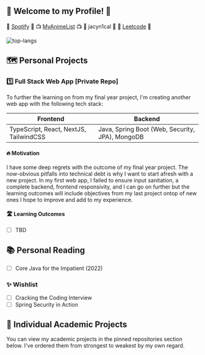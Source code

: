 ## 🍃 Welcome to my Profile! 🍃

🎵 [Spotify](https://open.spotify.com/user/p73dawwtokhpngwuuh09qcu81) 🎵 📺 [MyAnimeList](https://myanimelist.net/profile/battleprogrammer) 📺 🦜 jacyn1cal 🦜 🧭 [Leetcode](https://leetcode.com/atmydesk/) 🧭

![top-langs](https://github-readme-stats.vercel.app/api/top-langs?username=jh10z&show_icons=true&theme=radical)

## 🗺️ Personal Projects
### 1️⃣ Full Stack Web App [Private Repo]
To further the learning on from my final year project, I'm creating another web app with the following tech stack:

| Frontend  | Backend |
| ------------- | ------------- |
| TypeScript, React, NextJS, TailwindCSS  | Java, Spring Boot (Web, Security, JPA), MongoDB |

#### 🔥 Motivation
I have some deep regrets with the outcome of my final year project. The now-obvious pitfalls into technical debt is why I want to start afresh with a new project. In my first web app, I failed to ensure input sanitation, a complete backend, frontend responsivity, and I can go on further but the learning outcomes will include objectives from my last project ontop of new ones I hope to improve and add to my experience. 

#### 🛣️ Learning Outcomes
- [ ] TBD

## 📚 Personal Reading
- [ ] Core Java for the Impatient (2022)

### ✨ Wishlist
- [ ] Cracking the Coding Interview
- [ ] Spring Security in Action

## 🔭 Individual Academic Projects
You can view my academic projects in the pinned repositories section below. I've ordered them from strongest to weakest by my own regard.

<!--
**jh10z/jh10z** is a ✨ _special_ ✨ repository because its `README.md` (this file) appears on your GitHub profile.

Here are some ideas to get you started:

- 🔭 I’m currently working on ...
- 🌱 I’m currently learning ...
- 👯 I’m looking to collaborate on ...
- 🤔 I’m looking for help with ...
- 💬 Ask me about ...
- 📫 How to reach me: ...
- 😄 Pronouns: ...
- ⚡ Fun fact: ...
-->
